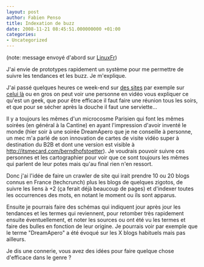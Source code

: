 ```yaml
---
layout: post
author: Fabien Penso
title: Indexation de buzz
date: 2008-11-21 08:45:51.000000000 +01:00
categories:
- Uncategorized
---
```

(note: message envoyé d'abord sur <a href="http://linuxfr.org/~penso/27519.html">LinuxFr</a>)

J'ai envie de prototypes rapidement un système pour me permettre de suivre les tendances et les buzz. Je m'explique.

J'ai passé quelques heures ce week-end sur <a href="http://delicious.com/penso/beauf">des sites</a> par exemple sur <a href="http://pierre-philippe.blogspot.com/2008/09/silicon-valley-voyage-dtudes-en-conomie.html">celui là</a> ou en gros on peut voir une personne en vidéo vous expliquer ce qu'est un geek, que pour être efficace il faut faire une réunion tous les soirs, et que pour se sécher après la douche il faut une serviette...

Il y a toujours les mêmes d'un microcosme Parisien qui font les mêmes soirées (en général à la Cantine) en ayant l'impression d'avoir inventé le monde (hier soir à une soirée DreamApero que je ne conseille à personne, un mec m'a parlé de son innovation de cartes de visite vidéo super à destination du B2B et dont une version est visible à <a href="http://itsmecard.com/berndhofstoetter">http://itsmecard.com/berndhofstoetter</a>). Je voudrais pouvoir suivre ces personnes et les cartographier pour voir que ce sont toujours les mêmes qui parlent de leur potes mais qu'au final rien n'en ressort.

Donc j'ai l'idée de faire un crawler de site qui irait prendre 10 ou 20 blogs connus en France (techcrunch) plus les blogs de quelques zigotos, de suivre les liens à +2 (ça ferait déjà beaucoup de pages) et d'indexer toutes les occurrences des mots, en notant le moment ou ils sont apparus.

Ensuite je pourrais faire des schémas qui indiquent jour après jour les tendances et les termes qui reviennent, pour retomber très rapidement ensuite éventuellement, et noter les sources ou ont été vu les termes et faire des bulles en fonction de leur origine. Je pourrais voir par exemple que le terme "DreamApero" a été évoqué sur les X blogs habituels mais pas ailleurs.

Je dis une connerie, vous avez des idées pour faire quelque chose d'efficace dans le genre ?
